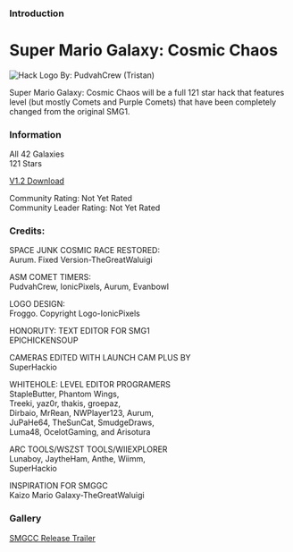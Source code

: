 ### Introduction
# Super Mario Galaxy: Cosmic Chaos
![Hack Logo](https://cdn.discordapp.com/attachments/789184498989268995/796542994193973278/image0.png)
By: PudvahCrew (Tristan)

Super Mario Galaxy: Cosmic Chaos will be a full 121 star hack that features level (but mostly Comets and Purple Comets) that have been completely changed from the original SMG1.


### Information
All 42 Galaxies<br/>
121 Stars

[V1.2 Download](https://www.mediafire.com/file/uaqb6ttybpms7c6/Super_Mario_Galaxy_Cosmic_Chaos_-_v1.2.zip/file)

Community Rating: Not Yet Rated<br/>
Community Leader Rating: Not Yet Rated

### Credits:
SPACE JUNK COSMIC RACE RESTORED:<br/>
Aurum. Fixed Version-TheGreatWaluigi<br/>

ASM COMET TIMERS:<br/>
PudvahCrew, IonicPixels, Aurum, Evanbowl<br/>

LOGO DESIGN:<br/>
Froggo. Copyright Logo-IonicPixels<br/>

HONORUTY: TEXT EDITOR FOR SMG1<br/>
EPICHICKENSOUP<br/>

CAMERAS EDITED WITH LAUNCH CAM PLUS BY<br/>
SuperHackio<br/>

WHITEHOLE: LEVEL EDITOR PROGRAMERS<br/>
StapleButter, Phantom Wings,<br/>
Treeki, yaz0r, thakis, groepaz,<br/>
Dirbaio, MrRean, NWPlayer123, Aurum,<br/>
JuPaHe64, TheSunCat, SmudgeDraws,<br/>
Luma48, OcelotGaming, and Arisotura<br/>

ARC TOOLS/WSZST TOOLS/WIIEXPLORER<br/>
Lunaboy, JaytheHam, Anthe, Wiimm,<br/>
SuperHackio<br/>

INSPIRATION FOR SMGGC<br/>
Kaizo Mario Galaxy-TheGreatWaluigi<br/>


### Gallery
[SMGCC Release Trailer](https://youtu.be/F4F_xBdhi6Q)
